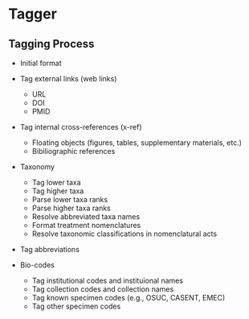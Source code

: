 ﻿# Tagger

## Tagging Process

* Initial format

* Tag external links (web links)
  * URL
  * DOI
  * PMID

* Tag internal cross-references (x-ref)
  * Floating objects (figures, tables, supplementary materials, etc.)
  * Bibiliographic references

* Taxonomy
  * Tag lower taxa
  * Tag higher taxa
  * Parse lower taxa ranks
  * Parse higher taxa ranks
  * Resolve abbreviated taxa names
  * Format treatment nomenclatures
  * Resolve taxonomic classifications in nomenclatural acts

* Tag abbreviations

* Bio-codes
  * Tag institutional codes and instituional names
  * Tag collection codes and collection names
  * Tag known specimen codes (e.g., OSUC, CASENT, EMEC)
  * Tag other specimen codes
